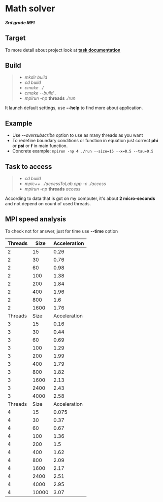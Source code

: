 # Math solver #
##### 3rd grade MPI #####

## Target ##
To more detail about project look at [**task documentation**](task.pdf)
## Build ##

> - *mkdir build*
> - *cd build*
> - *cmake ../*
> - *cmake --build .*
> - *mpirun -np* **threads** *./run*

It launch default settings, use **--help** to find more about application.

## Example ##

* Use *--oversubscribe* option to use as many threads as you want
* To redefine boundary conditions or function in equation just correct **phi** or **psi** or **f** in main function.
* Concrete example: ```mpirun -np 4 ./run --size=15 --x=0.5 --tau=0.5```

## Task to access ##

> - *cd build*
> - *mpic++ ../accessToLab.cpp -o ./access*
> - *mpirun -np* **threads** *access*

According to data that is got on my computer, it's about **2 micro-seconds**
and not depend on count of used threads.

## MPI speed analysis ##

To check not for answer, just for time use **--time** option

| Threads | Size | Acceleration |
| --- | --- | --- |
| 2 | 15 | 0.26 |
| 2 | 30 | 0.76 |
| 2 | 60 | 0.98 |
| 2 | 100 | 1.38 |
| 2 | 200 | 1.84 |
| 2 | 400 | 1.96 |
| 2 | 800 | 1.6 |
| 2 | 1600 | 1.76 |
| Threads | Size | Acceleration |
| 3 | 15 | 0.16 |
| 3 | 30 | 0.44 |
| 3 | 60 | 0.69 |
| 3 | 100 | 1.29 |
| 3 | 200 | 1.99 |
| 3 | 400 | 1.79 |
| 3 | 800 | 1.82 |
| 3 | 1600 | 2.13 |
| 3 | 2400 | 2.43 |
| 3 | 4000 | 2.58 |
| Threads | Size | Acceleration |
| 4 | 15 | 0.075 |
| 4 | 30 | 0.37 |
| 4 | 60 | 0.67 |
| 4 | 100 | 1.36 |
| 4 | 200 | 1.5 |
| 4 | 400 | 1.62 |
| 4 | 800 | 2.09 |
| 4 | 1600 | 2.17 |
| 4 | 2400 | 2.51 |
| 4 | 4000 | 2.95 |
| 4 | 10000 | 3.07 |